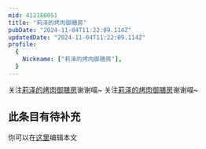 ```yaml
---
mid: 412180051
title: "莉泽的烤肉御膳房"
pubDate: "2024-11-04T11:22:09.114Z"
updatedDate: "2024-11-04T11:22:09.114Z"
profile:
  {
    Nickname: ["莉泽的烤肉御膳房"],
  }
---
```


关注[莉泽的烤肉御膳房](https://space.bilibili.com/412180051)谢谢喵~ 关注[莉泽的烤肉御膳房](https://space.bilibili.com/412180051)谢谢喵~

## 此条目有待补充
你可以在[这里](https://github.com/Yuhanawa/VTuber.ICU-Content/edit/master/v/莉泽的烤肉御膳房/index.md)编辑本文
